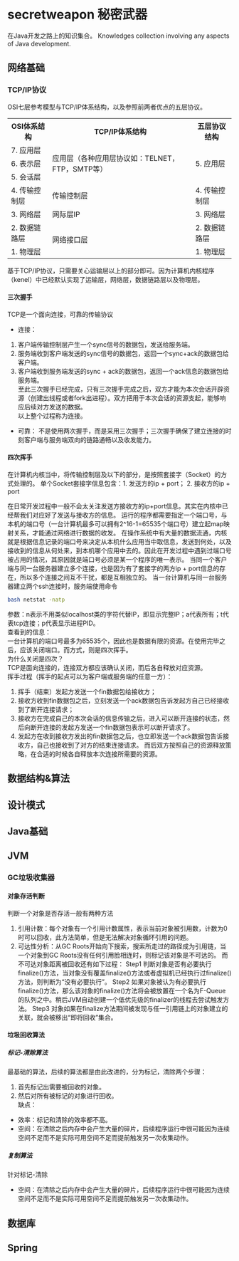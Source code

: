 # secretweapon 秘密武器
在Java开发之路上的知识集合。
Knowledges collection involving any aspects of Java development.

## 网络基础
### TCP/IP协议

OSI七层参考模型与TCP/IP体系结构，以及参照前两者优点的五层协议。
<table>
	<tr>
	    <th>OSI体系结构</th>
	    <th>TCP/IP体系结构</th>
	    <th>五层协议结构</th>  
	</tr >
	<tr >
	    <td>7. 应用层</td>
	    <td rowspan="3">应用层（各种应用层协议如：TELNET，FTP，SMTP等）</td>
	    <td rowspan="3">5. 应用层</td>
	</tr>
	<tr>
	    <td>6. 表示层</td>
	</tr>
	<tr>
	    <td>5. 会话层</td>
	</tr>
	<tr>
     <td>4. 传输控制层</td>
	    <td>传输控制层</td>
	    <td>4. 传输控制层</td>
	</tr>
	<tr>
     <td>3. 网络层</td>
     <td>网际层IP</td>
	    <td>3. 网络层</td>
	</tr>
	<tr>
	    <td>2. 数据链路层</td>
     <td rowspan="2">网络接口层</td>
	    <td>2. 数据链路层</td>
	</tr>
	<tr>
	    <td>1. 物理层</td>
	    <td>1. 物理层</td>
	</tr>
</table>

基于TCP/IP协议，只需要关心运输层以上的部分即可。因为计算机内核程序（kenel）中已经默认实现了运输层，网络层，数据链路层以及物理层。
#### 三次握手
TCP是一个面向连接，可靠的传输协议
- 连接：
1. 客户端传输控制层产生一个sync信号的数据包，发送给服务端。
2. 服务端收到客户端发送的sync信号的数据包，返回一个sync+ack的数据包给客户端。
3. 客户端收到服务端发送的sync + ack的数据包，返回一个ack信息的数据包给服务端。<br/>
至此三次握手已经完成，只有三次握手完成之后，双方才能为本次会话开辟资源（创建出线程或者fork出进程）。双方把用于本次会话的资源支起，能够响应后续对方发送的数据。<br/>
以上整个过程称为连接。

- 可靠：
不是使用两次握手，而是采用三次握手；三次握手确保了建立连接的时刻客户端与服务端双向的链路通畅以及收发能力。
#### 四次挥手
在计算机内核当中，将传输控制层及以下的部分，是按照套接字（Socket）的方式处理的。
单个Socket套接字信息包含：1. 发送方的ip + port； 2. 接收方的ip + port<br/>

在日常开发过程中一般不会太关注发送方接收方的ip+port信息。其实在内核中已经帮我们对应好了发送与接收方的信息。
运行的程序都需要指定一个端口号，与本机的端口号（一台计算机最多可以拥有2^16-1=65535个端口号）建立起map映射关系，才能通过网络进行数据的收发。
在操作系统中有大量的数据流通，内核就是根据信息记录的端口号来决定从本机什么应用当中取信息，发送到何处，以及接收到的信息从何处来，到本机哪个应用中去的。因此在开发过程中遇到过端口号被占用的情况，其原因就是端口号必须是某一个程序的唯一表示。
当同一个客户端与同一台服务器建立多个连接，也是因为有了套接字的两方ip + port信息的存在，所以多个连接之间互不干扰，都是互相独立的。
当一台计算机与同一台服务器建立两个ssh连接时，服务端使用命令
```bash
bash netstat -natp
```
参数：n表示不用类似localhost类的字符代替IP，即显示完整IP；a代表所有；t代表tcp连接；p代表显示进程PID。<br/>
查看到的信息：<br/>
 一台计算机的端口号最多为65535个，因此也是数据有限的资源。在使用完毕之后，应该关闭端口。而方式，则是四次挥手。<br/>
为什么关闭是四次？<br/>
TCP是面向连接的，连接双方都应该确认关闭，而后各自释放对应资源。<br/>
挥手过程（挥手的起点可以为客户端或服务端的任意一方）：
1. 挥手（结束）发起方发送一个fin数据包给接收方；
2. 接收方收到fin数据包之后，立刻发送一个ack数据包告诉发起方自己已经接收到了断开连接请求；
3. 接收方在完成自己的本次会话的信息传输之后，进入可以断开连接的状态，然后向断开连接的发起方发送一个fin数据包表示可以断开请求了。
4. 发起方在收到接收方发出的fin数据包之后，也立即发送一个ack数据包告诉接收方，自己也接收到了对方的结束连接请求。
而后双方按照自己的资源释放策略，在合适的时候各自释放本次连接所需要的资源。

## 数据结构&算法

## 设计模式

## Java基础

## JVM
### GC垃圾收集器
#### 对象存活判断
判断一个对象是否存活一般有两种方法
1. 引用计数：每个对象有一个引用计数属性，表示当前对象被引用数，计数为0时可以回收，此方法简单，但是无法解决对象循环引用的问题。
2. 可达性分析：从GC Roots开始向下搜索，搜索所走过的路径成为引用链，当一个对象到GC Roots没有任何引用脸相连时，则标记该对象是不可达的。
  而不可达对象距离被回收还有如下过程：
  Step1 判断对象是否有必要执行finalize()方法，当对象没有覆盖finalize()方法或者虚拟机已经执行过finalize()方法，则判断为“没有必要执行”。
  Step2 如果对象被认为有必要执行finalize()方法，那么该对象的finalize()方法将会被放置在一个名为F-Queue的队列之中。稍后JVM自动创建一个低优先级的finalizer的线程去尝试触发方法。
  Step3 对象如果在finalize方法期间被发现与任一引用链上的对象建立的关联，就会被移出“即将回收”集合。<br/>
  
  
#### 垃圾回收算法
##### 标记-清除算法
最基础的算法，后续的算法都是由此改进的，分为标记，清除两个步骤：
1. 首先标记出需要被回收的对象。
2. 然后对所有被标记的对象进行回收。<br/>
缺点：
- 效率：标记和清除的效率都不高。
- 空间：在清除之后内存中会产生大量的碎片，后续程序运行中很可能因为连续空间不足而不是实际可用空间不足而提前触发另一次收集动作。
##### 复制算法
针对标记-清除
- 空间：在清除之后内存中会产生大量的碎片，后续程序运行中很可能因为连续空间不足而不是实际可用空间不足而提前触发另一次收集动作。

## 数据库

## Spring
